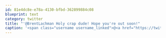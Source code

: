 ```yaml
---
id: 81e4dc8e-e78a-4130-bfbd-362899884c08
blueprint: text
category: twitter
title: "'@BrentLachman Holy crap dude! Hope you're out soon!"
caption: '<span class="username username_linked">@<a href="https://twitter.com/BrentLachman" title="Brent Lachman">BrentLachman</a></span> Holy crap dude! Hope you''re out soon!'
---
```

